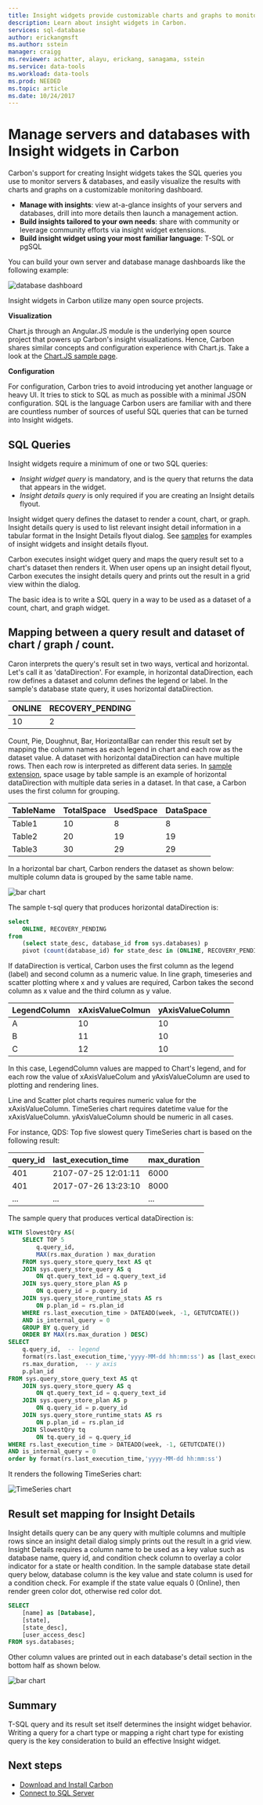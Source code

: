 ```yaml
---
title: Insight widgets provide customizable charts and graphs to monitor servers and databases in Carbon | Microsoft Docs
description: Learn about insight widgets in Carbon.
services: sql-database
author: erickangmsft
ms.author: sstein
manager: craigg
ms.reviewer: achatter, alayu, erickang, sanagama, sstein
ms.service: data-tools
ms.workload: data-tools
ms.prod: NEEDED
ms.topic: article
ms.date: 10/24/2017
---
```

# Manage servers and databases with Insight widgets in Carbon

Carbon's support for creating Insight widgets takes the SQL queries you use to monitor servers & databases, and easily visualize the results with charts and graphs on a customizable monitoring dashboard. 

- **Manage with insights**: view at-a-glance insights of your servers and databases, drill into more details then launch a management action. 
- **Build insights tailored to your own needs**: share with community or leverage community efforts via insight widget extensions.
- **Build insight widget using your most familiar language**: T-SQL or pgSQL

You can build your own server and database manage dashboards like the following example:

![database dashboard](media/insight-widgets/database-dashboard.png)


Insight widgets in Carbon utilize many open source projects. 

**Visualization**

Chart.js through an Angular.JS module is the underlying open source project that powers up Carbon's insight visualizations. Hence, Carbon shares similar concepts and configuration experience with Chart.js. Take a look at the [Chart.JS sample page](http://www.chartjs.org/samples/latest/).

**Configuration**

For configuration, Carbon tries to avoid introducing yet another language or heavy UI.  It tries to stick to SQL as much as possible with a minimal JSON configuration. SQL is the language Carbon users are familiar with and there are countless number of sources of useful SQL queries that can be turned into Insight widgets.

## SQL Queries

Insight widgets require a minimum of one or two SQL queries:
* *Insight widget query* is mandatory, and is the query that returns the data that appears in the widget.
* *Insight details query* is only required if you are creating an Insight details flyout.

Insight widget query defines the dataset to render a count, chart, or graph. Insight details query is used to list relevant insight detail information in a tabular format in the Insight Details flyout dialog. See [samples](How-to-configure-insight-widget) for examples of insight widgets and insight details flyout.

Carbon executes insight widget query and maps the query result set to a chart's dataset then renders it. When user opens up an insight detail flyout, Carbon executes the insight details query and prints out the result in a grid view within the dialog.

The basic idea is to write a SQL query in a way to be used as a dataset of a count, chart, and graph widget. 

## Mapping between a query result and dataset of chart / graph / count.
Caron interprets the query's result set in two ways, vertical and horizontal. Let's call it as 'dataDirection'.
For example, in horizontal dataDirection, each row defines a dataset and column defines the legend or label. In the sample's database state query, it uses horizontal dataDirection.

|ONLINE|RECOVERY_PENDING|
|:---|:---|
|10|2|

Count, Pie, Doughnut, Bar, HorizontalBar can render this result set by mapping the column names as each legend in chart and each row as the dataset value. A dataset with horizontal dataDirection can have multiple rows. Then each row is interpreted as different data series. In [sample extension](How-to-configure-insight-widget), space usage by table sample is an example of horizontal dataDirection with multiple data series in a dataset. In that case, a Carbon uses the first column for grouping.

|TableName|TotalSpace|UsedSpace|DataSpace|
|:---|:---|:---|:--|
|Table1|10|8|8|
|Table2|20|19|19|
|Table3|30|29|29|

In a horizontal bar chart, Carbon renders the dataset as shown below: multiple column data is grouped by the same table name.

![bar chart](media/insight-widgets/horizontal-bar-chart.png)

The sample t-sql query that produces horizontal dataDirection is:
```sql
select 
    ONLINE, RECOVERY_PENDING
from 
    (select state_desc, database_id from sys.databases) p
    pivot (count(database_id) for state_desc in (ONLINE, RECOVERY_PENDING)) as pvt;
```

If dataDirection is vertical, Carbon uses the first column as the legend (label) and second column as a numeric value. In line graph, timeseries and scatter plotting where x and y values are required, Carbon takes the second column as x value and the third column as y value.

|LegendColumn|xAxisValueColmun|yAxisValueColumn|
|:---|:---|:---|
|A|10|10|
|B|11|10|
|C|12|10|

In this case, LegendColumn values are mapped to Chart's legend, and for each row the value of xAxisValueColum and yAxisValueColumn are used to plotting and rendering lines.

Line and Scatter plot charts requires numeric value for the xAxisValueColumn. TimeSeries chart requires datetime value for the xAxisValueColumn. yAxisValueColumn should be numeric in all cases.

For instance, QDS: Top five slowest query TimeSeries chart is based on the following result:

|query_id|last_execution_time|max_duration|
|:---|:---|:---|
|401|2107-07-25 12:01:11|6000|
|401|2017-07-26 13:23:10|8000|
|...|...|...|

The sample query that produces vertical dataDirection is:

```sql
WITH SlowestQry AS( 
    SELECT TOP 5  
        q.query_id, 
        MAX(rs.max_duration ) max_duration 
    FROM sys.query_store_query_text AS qt    
    JOIN sys.query_store_query AS q    
        ON qt.query_text_id = q.query_text_id    
    JOIN sys.query_store_plan AS p    
        ON q.query_id = p.query_id    
    JOIN sys.query_store_runtime_stats AS rs    
        ON p.plan_id = rs.plan_id   
    WHERE rs.last_execution_time > DATEADD(week, -1, GETUTCDATE())   
    AND is_internal_query = 0 
    GROUP BY q.query_id 
    ORDER BY MAX(rs.max_duration ) DESC) 
SELECT  
    q.query_id,  -- legend 
    format(rs.last_execution_time,'yyyy-MM-dd hh:mm:ss') as [last_execution_time],   -- x axis 
    rs.max_duration,  -- y axis
    p.plan_id 
FROM sys.query_store_query_text AS qt    
    JOIN sys.query_store_query AS q    
        ON qt.query_text_id = q.query_text_id    
    JOIN sys.query_store_plan AS p    
        ON q.query_id = p.query_id    
    JOIN sys.query_store_runtime_stats AS rs    
        ON p.plan_id = rs.plan_id   
    JOIN SlowestQry tq 
        ON tq.query_id = q.query_id 
WHERE rs.last_execution_time > DATEADD(week, -1, GETUTCDATE())   
AND is_internal_query = 0 
order by format(rs.last_execution_time,'yyyy-MM-dd hh:mm:ss')
```

It renders the following TimeSeries chart:

![TimeSeries chart](media/insight-widgets/timeseries-chart.png)


## Result set mapping for Insight Details

Insight details query can be any query with multiple columns and multiple rows since an insight detail dialog simply prints out the result in a grid view. Insight Details requires a column name to be used as a key value such as database name, query id, and condition check column to overlay a color indicator for a state or health condition. In the sample database state detail query below, database column is the key value and state column is used for a condition check. For example if the state value equals 0 (Online), then render green color dot, otherwise red color dot.

```sql
SELECT 
    [name] as [Database], 
    [state], 
    [state_desc], 
    [user_access_desc] 
FROM sys.databases;

```

Other column values are printed out in each database's detail section in the bottom half as shown below.

![bar chart](media/insight-widgets/insight-detail-sample.png)

## Summary

T-SQL query and its result set itself determines the insight widget behavior. Writing a query for a chart type or mapping a right chart type for existing query is the key consideration to build an effective Insight widget.



## Next steps
- [Download and Install Carbon](download.md)
- [Connect to SQL Server](get-started-sql-server.md)